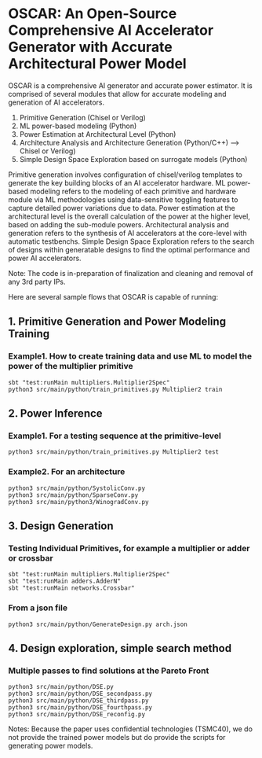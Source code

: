 # OSCAR: An Open-Source Comprehensive AI Accelerator Generator with Accurate Architectural Power Model

OSCAR is a comprehensive AI generator and accurate power estimator. It is comprised of several modules that allow for accurate modeling and generation of AI accelerators.
1. Primitive Generation (Chisel or Verilog)
2. ML power-based modeling (Python)
3. Power Estimation at Architectural Level (Python)
4. Architecture Analysis and Architecture Generation (Python/C++) --> Chisel or Verilog)
5. Simple Design Space Exploration based on surrogate models (Python)

Primitive generation involves configuration of chisel/verilog templates to generate the key building blocks of an AI accelerator hardware. ML power-based modeling refers to the modeling of each primitive and hardware module via ML methodologies using data-sensitive toggling features to capture detailed power variations due to data. Power estimation at the architectural level is the overall calculation of the power at the higher level, based on adding the sub-module powers. Architectural analysis and generation refers to the synthesis of AI accelerators at the core-level with automatic testbenchs. Simple Design Space Exploration refers to the search of designs within generatable designs to find the optimal performance and power AI accelerators.

Note: The code is in-preparation of finalization and cleaning and removal of any 3rd party IPs.

Here are several sample flows that OSCAR is capable of running:
## 1. Primitive Generation and Power Modeling Training
### Example1. How to create training data and use ML to model the power of the multiplier primitive
```
sbt "test:runMain multipliers.Multiplier2Spec"
python3 src/main/python/train_primitives.py Multiplier2 train
```

## 2. Power Inference
### Example1. For a testing sequence at the primitive-level
```
python3 src/main/python/train_primitives.py Multiplier2 test
```

### Example2. For an architecture
```
python3 src/main/python/SystolicConv.py
python3 src/main/python/SparseConv.py 
python3 src/main/python3/WinogradConv.py
```

## 3. Design Generation
### Testing Individual Primitives, for example a multiplier or adder or crossbar
```
sbt "test:runMain multipliers.Multiplier2Spec"
sbt "test:runMain adders.AdderN"
sbt "test:runMain networks.Crossbar"
```

### From a json file
```
python3 src/main/python/GenerateDesign.py arch.json
```

## 4. Design exploration, simple search method
### Multiple passes to find solutions at the Pareto Front
```
python3 src/main/python/DSE.py
python3 src/main/python/DSE_secondpass.py
python3 src/main/python/DSE_thirdpass.py
python3 src/main/python/DSE_fourthpass.py
python3 src/main/python/DSE_reconfig.py
```

Notes:
Because the paper uses confidential technologies (TSMC40), we do not provide the trained power models but do provide the scripts for generating power models.
